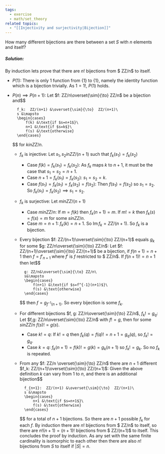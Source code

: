 ```yaml
---
tags:
  - exercise
  - math/set_theory
related topics:
  - "[[Injectivity and surjectivity|Bijection]]"
---
```

How many different bijections are there between a set $S$ with $n$ elements and itself?
##### Solution:
By induction lets prove that there are $n!$ bijections from $ ZZ/n$ to itself.
- $P(1)$:
	There is only $1$ function from $\{1\}$ to $\{1\}$, namely the identity function which is a bijection trivially. As $1=1!$, $P(1)$ holds.
- $P(n)\implies P(n+1)$:
	Let $f: ZZ/n\overset{\sim}{\to}  ZZ/n$ be a bijection and$$
	
		f_k:  ZZ/(n+1) &\overset{\sim}{\to}  ZZ/(n+1)\
		s &\mapsto
		\begin{cases}
			f(k) &\text{if $s=n+1$}\
			n+1 &\text{if $s=k$}\
			f(s) &\text{otherwise}
		\end{cases}
	
	$$
	for $k in  ZZ/n$.
	- $f_k$ is injective:
		Let $s_1, s_2 in ZZ/(n+1)$ such that $f_k(s_1)=f_k(s_2)$
		- Case $f(k)=f_k(s_1)=f_k(s_2)$:
			As $f_k$ maps $k$ to $n+1$, it must be the case that $s_1=s_2=n+1$.
		- Case $n+1=f_k(s_1)=f_k(s_2)$:
			$s_1=s_2=k$.
		- Case $f(s_1)=f_k(s_1)=f_k(s_2)=f(s_2)$:
			Then $f(s_1)=f(s_2)$ so $s_1=s_2$.
		So $f_k(s_1)=f_k(s_2)\implies s_1=s_2$.
	- $f_k$ is surjective:
		Let $m in ZZ/(n+1)$
		- Case $m in  ZZ/n$:
			If $m= f(k)$ then $f_k(n+1)=m$. If $m != k$ then $f_k(s)=f(s)=m$ for some $s in  ZZ/n$.
		- Case $m=n+1$:
			$f_k(k)=n+1$.
		So $\operatorname{Im}f_k= ZZ/(n+1)$.
	So $f_k$ is a bijection.
	- Every bijection $f: ZZ/(n+1)\overset{\sim}{\to} ZZ/(n+1)$ equals $g_k$ for some $g: ZZ/n\overset{\sim}{\to} ZZ/n$:
		Let $f: ZZ/(n+1)\overset{\sim}{\to} ZZ/(n+1)$ be a bijection, if $f(n+1)=n+1$ then $f=f'_{n+1}$ where $f'$ is $f$ restricted to $ ZZ/n$. If $f(n+1) != n+1$ then let$$
		
			g: ZZ/n&\overset{\sim}{\to} ZZ/n\
			s&\mapsto
			\begin{cases}
				f(n+1) &\text{if $s=f^{-1}(n+1)$}\
				f(s) &\text{otherwise}
			\end{cases}
		
		$$
		then $f=g_{f^{-1}(n+1)}$.
	So every bijection is some $f_k$.
	- For different bijections $f, g: ZZ/n\overset{\sim}{\to} ZZ/n$, $f_k  != g_q$:
		Let $f,g: ZZ/n\overset{\sim}{\to} ZZ/n$ with $f != g$, then for some $s in ZZ/n$ $f(s) != g(s)$.
		- Case $k != q$:
			If $k != q$ then $f_k(q)=f(q) != n+1 = g_q(q)$, so $f_k  != g_q$.
		- Case $k=q$:
			$f_k(n+1)=f(k) != g(k)=g_k(n+1)$ so $f_k  != g_k$.
	So no $f_k$ is repeated.
	- From any $f: ZZ/n \overset{\sim}{\to} ZZ/n$ there are $n+1$ different $f_k: ZZ/(n+1)\overset{\sim}{\to} ZZ/(n+1)$:
		Given the above definition $k$ can vary from $1$ to $n$, and there is an additional bijection$$
		
			f_{n+1}:  ZZ/(n+1) &\overset{\sim}{\to}  ZZ/(n+1)\
			s &\mapsto
			\begin{cases}
				n+1 &\text{if $s=n+1$}\
				f(s) &\text{otherwise}
			\end{cases}
		
		$$
		for a total of $n+1$ bijections.
	So there are $n+1$ possible $f_k$ for each $f$.
	By induction there are $n!$ bijections from $ ZZ/n$ to itself, so there are $n!(n+1)=(n+1)!$ bijections from $ ZZ/(n+1)$ to itself.
This concludes the proof by induction. As any set with the same finite cardinality is isomorphic to each other then there are also $n!$ bijections from $S$ to itself if $|S|=n$.